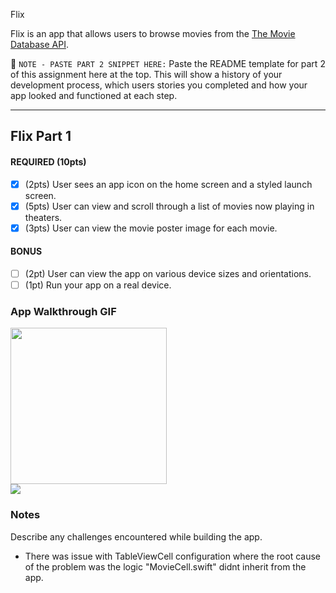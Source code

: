  Flix

Flix is an app that allows users to browse movies from the [The Movie Database API](http://docs.themoviedb.apiary.io/#).

📝 `NOTE - PASTE PART 2 SNIPPET HERE:` Paste the README template for part 2 of this assignment here at the top. This will show a history of your development process, which users stories you completed and how your app looked and functioned at each step.

---

## Flix Part 1


#### REQUIRED (10pts)
- [x] (2pts) User sees an app icon on the home screen and a styled launch screen.
- [x] (5pts) User can view and scroll through a list of movies now playing in theaters.
- [x] (3pts) User can view the movie poster image for each movie.

#### BONUS
- [ ] (2pt) User can view the app on various device sizes and orientations.
- [ ] (1pt) Run your app on a real device.

### App Walkthrough GIF

<img src="https://im4.ezgif.com/tmp/ezgif-4-471625bcb207.gif" width="250"><br>
![ ](https://im4.ezgif.com/tmp/ezgif-4-471625bcb207.gif)



### Notes
Describe any challenges encountered while building the app.
* There was issue with TableViewCell configuration where the root cause of the problem was the logic "MovieCell.swift" didnt inherit from the app.

